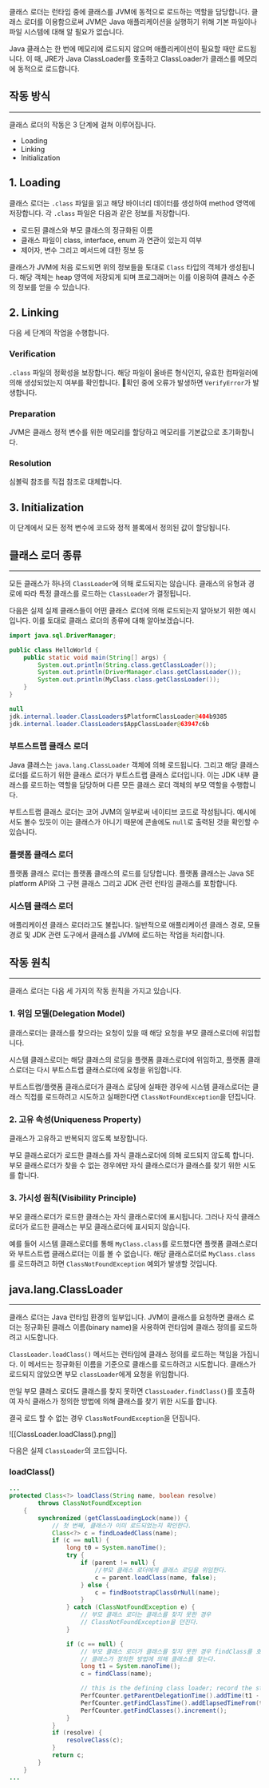클래스 로더는 런타임 중에 클래스를 JVM에 동적으로 로드하는 역할을 담당합니다. 클래스 로더를 이용함으로써 JVM은 Java 애플리케이션을 실행하기 위해 기본 파일이나 파일 시스템에 대해 알 필요가 없습니다.

Java 클래스는 한 번에 메모리에 로드되지 않으며 애플리케이션이 필요할 때만 로드됩니다. 이 때, JRE가 Java ClassLoader를 호출하고 ClassLoader가 클래스를 메모리에 동적으로 로드합니다.


## 작동 방식
---
클래스 로더의 작동은 3 단계에 걸쳐 이루어집니다.

- Loading
- Linking
- Initialization

## 1. Loading
클래스 로더는 `.class` 파일을 읽고 해당 바이너리 데이터를 생성하여 method 영역에 저장합니다. 각 `.class` 파일은 다음과 같은 정보를 저장합니다.

- 로드된 클래스와 부모 클래스의 정규화된 이름
- 클래스 파일이 class, interface, enum 과 연관이 있는지 여부
- 제어자, 변수 그리고 메서드에 대한 정보 등

클래스가 JVM에 처음 로드되면 위의 정보들을 토대로 `Class` 타입의 객체가 생성됩니다. 해당 객체는 heap 영역에 저장되게 되며 프로그래머는 이를 이용하여 클래스 수준의 정보를 얻을 수 있습니다.

## 2. Linking
다음 세 단계의 작업을 수행합니다.

### Verification
`.class` 파일의 정확성을 보장합니다. 해당 파일이 올바른 형식인지, 유효한 컴파일러에 의해 생성되었는지 여부를 확인합니다.
확인 중에 오류가 발생하면 `VerifyError`가 발생합니다.

### Preparation
JVM은 클래스 정적 변수를 위한 메모리를 할당하고 메모리를 기본값으로 초기화합니다.

### Resolution
심볼릭 참조를 직접 참조로 대체합니다. 

## 3. Initialization
이 단계에서 모든 정적 변수에 코드와 정적 블록에서 정의된 값이 할당됩니다.


## 클래스 로더 종류
---
모든 클래스가 하나의 `ClassLoader`에 의해 로드되지는 않습니다. 클래스의 유형과 경로에 따라 특정 클래스를 로드하는 `ClassLoader`가 결정됩니다.

다음은 실제 실제 클래스들이 어떤 클래스 로더에 의해 로드되는지 알아보기 위한 예시입니다. 이를 토대로 클래스 로더의 종류에 대해 알아보겠습니다.

```java
import java.sql.DriverManager;

public class HelloWorld {
    public static void main(String[] args) {
        System.out.println(String.class.getClassLoader());
		System.out.println(DriverManager.class.getClassLoader());
        System.out.println(MyClass.class.getClassLoader());
    }
}
```
```java
null
jdk.internal.loader.ClassLoaders$PlatformClassLoader@404b9385
jdk.internal.loader.ClassLoaders$AppClassLoader@63947c6b
```

### 부트스트랩 클래스 로더
Java 클래스는 `java.lang.ClassLoader` 객체에 의해 로드됩니다. 그리고 해당 클래스 로더를 로드하기 위한 클래스 로더가 부트스트랩 클래스 로더입니다. 이는 JDK 내부 클래스를 로드하는 역할을 담당하며 다른 모든 클래스 로더 객체의 부모 역할을 수행합니다.

부트스트랩 클래스 로더는 코어 JVM의 일부로써 네이티브 코드로 작성됩니다. 예시에서도 볼수 있듯이 이는 클래스가 아니기 때문에 콘솔에도 `null`로 출력된 것을 확인할 수 있습니다.

### 플랫폼 클래스 로더
플랫폼 클래스 로더는 플랫폼 클래스의 로드를 담당합니다. 플랫폼 클래스는 Java SE platform API와 그 구현 클래스 그리고 JDK 관련 런타임 클래스를 포함합니다.

### 시스템 클래스 로더
애플리케이션 클래스 로더라고도 불립니다. 일반적으로 애플리케이션 클래스 경로, 모듈 경로 및 JDK 관련 도구에서 클래스를 JVM에 로드하는 작업을 처리합니다.


## 작동 원칙
---
클래스 로더는 다음 세 가지의 작동 원칙을 가지고 있습니다.
### 1. 위임 모델(Delegation Model)
클래스로더는 클래스를 찾으라는 요청이 있을 때 해당 요청을 부모 클래스로더에 위임합니다.

시스템 클래스로더는 해당 클래스의 로딩을 플랫폼 클래스로더에 위임하고, 플랫폼 클래스로더는 다시 부트스트랩 클래스로더에 요청을 위임합니다.

부트스트랩/플랫폼 클래스로더가 클래스 로딩에 실패한 경우에 시스템 클래스로더는 클래스 직접를 로드하려고 시도하고 실패한다면 `ClassNotFoundException`을 던집니다.

### 2. 고유 속성(Uniqueness Property)
클래스가 고유하고 반복되지 않도록 보장합니다.

부모 클래스로더가 로드한 클래스를 자식 클래스로더에 의해 로드되지 않도록 합니다. 부모 클래스로더가 찾을 수 없는 경우에만 자식 클래스로더가 클래스를 찾기 위한 시도를 합니다.

### 3. 가시성 원칙(Visibility Principle)
부모 클래스로더가 로드한 클래스는 자식 클래스로더에 표시됩니다. 그러나 자식 클래스로더가 로드한 클래스는 부모 클래스로더에 표시되지 않습니다.

예를 들어 시스템 클래스로더를 통해 `MyClass.class`를 로드했다면 플랫폼 클래스로더와 부트스트랩 클래스로더는 이를 볼 수 없습니다. 해당 클래스로더로 `MyClass.class`를 로드하려고 하면 `ClassNotFoundException` 예외가 발생할 것입니다.


## java.lang.ClassLoader
---
클래스 로더는 Java 런타임 환경의 일부입니다. JVM이 클래스를 요청하면 클래스 로더는 정규화된 클래스 이름(binary name)을 사용하여 런타임에 클래스 정의를 로드하려고 시도합니다.

`ClassLoader.loadClass()` 메서드는 런타임에 클래스 정의를 로드하는 책임을 가집니다. 이 메서드는 정규화된 이름을 기준으로 클래스를 로드하려고 시도합니다. 클래스가 로드되지 않았으면 부모 `classLoader`에게 요청을 위임합니다.

만일 부모 클래스 로더도 클래스를 찾지 못하면 `ClassLoader.findClass()`를 호출하여 자식 클래스가 정의한 방법에 의해 클래스를 찾기 위한 시도를 합니다.

결국 로드 할 수 없는 경우 `ClassNotFoundException`을 던집니다.

![[ClassLoader.loadClass().png]]

다음은 실제 `ClassLoader`의 코드입니다.
### loadClass()
```java
...
protected Class<?> loadClass(String name, boolean resolve)
        throws ClassNotFoundException
    {
        synchronized (getClassLoadingLock(name)) {
            // 첫 번째, 클래스가 이미 로드되었는지 확인한다.
            Class<?> c = findLoadedClass(name);
            if (c == null) {
                long t0 = System.nanoTime();
                try {
                    if (parent != null) {
	                    //부모 클래스 로더에게 클래스 로딩을 위임한다.
                        c = parent.loadClass(name, false); 
                    } else {
                        c = findBootstrapClassOrNull(name);
                    }
                } catch (ClassNotFoundException e) {
                    // 부모 클래스 로더는 클래스를 찾지 못한 경우
                    // ClassNotFoundException을 던진다.
                }

                if (c == null) {  
                    // 부모 클래스 로더가 클래스를 찾지 못한 경우 findClass를 호출하여
                    // 클래스가 정의한 방법에 의해 클래스를 찾는다.
                    long t1 = System.nanoTime();
                    c = findClass(name);

                    // this is the defining class loader; record the stats
                    PerfCounter.getParentDelegationTime().addTime(t1 - t0);
                    PerfCounter.getFindClassTime().addElapsedTimeFrom(t1);
                    PerfCounter.getFindClasses().increment();
                }
            }
            if (resolve) {
                resolveClass(c);
            }
            return c;
        }
    }
...
```





